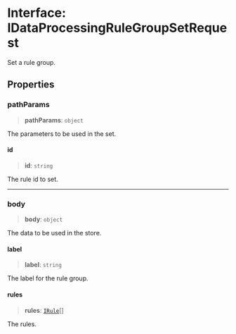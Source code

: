 # Interface: IDataProcessingRuleGroupSetRequest

Set a rule group.

## Properties

### pathParams

> **pathParams**: `object`

The parameters to be used in the set.

#### id

> **id**: `string`

The rule id to set.

***

### body

> **body**: `object`

The data to be used in the store.

#### label

> **label**: `string`

The label for the rule group.

#### rules

> **rules**: [`IRule`](IRule.md)[]

The rules.
